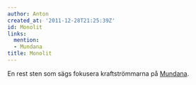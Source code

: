 ```yaml
---
author: Anton
created_at: '2011-12-28T21:25:39Z'
id: Monolit
links:
  mention:
  - Mundana
title: Monolit
---
```


En rest sten som sägs fokusera kraftströmmarna på [Mundana].

  [Mundana]: Mundana
